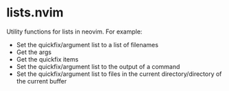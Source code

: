 # lists.nvim

Utility functions for lists in neovim. For example:

- Set the quickfix/argument list to a list of filenames
- Get the args
- Get the quickfix items
- Set the quickfix/argument list to the output of a command
- Set the quickfix/argument list to files in the current directory/directory of
  the current buffer
